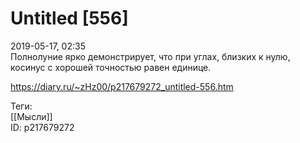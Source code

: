 Untitled [556]
===============

   
 2019-05-17, 02:35   
  Полнолуние ярко демонстрирует, что при углах, близких к нулю, косинус с хорошей точностью равен единице.   
    
 <https://diary.ru/~zHz00/p217679272_untitled-556.htm>   
   
 Теги:   
 [[Мысли]]   
 ID: p217679272